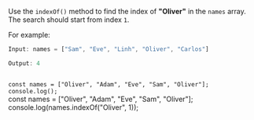Use the `indexOf()` method
to find the index of **"Oliver"**
in the `names` array.
The search should
start from index `1`.

For example:
```js
Input: names = ["Sam", "Eve", "Linh", "Oliver", "Carlos"]

Output: 4
```
<codeblock language="javascript" type="exercise" testMode="fixedInput">
<code>
const names = ["Oliver", "Adam", "Eve", "Sam", "Oliver"];
console.log();
</code>

<solution>
const names = ["Oliver", "Adam", "Eve", "Sam", "Oliver"];
console.log(names.indexOf("Oliver", 1));
</solution>
</codeblock>
